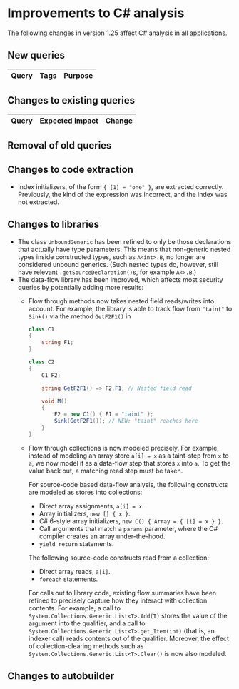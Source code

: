 # Improvements to C# analysis

The following changes in version 1.25 affect C# analysis in all applications.

## New queries

| **Query**                   | **Tags**  | **Purpose**                                                        |
|-----------------------------|-----------|--------------------------------------------------------------------|


## Changes to existing queries

| **Query**                    | **Expected impact**    | **Change**                        |
|------------------------------|------------------------|-----------------------------------|


## Removal of old queries

## Changes to code extraction

* Index initializers, of the form `{ [1] = "one" }`, are extracted correctly. Previously, the kind of the
  expression was incorrect, and the index was not extracted.

## Changes to libraries

* The class `UnboundGeneric` has been refined to only be those declarations that actually
  have type parameters. This means that non-generic nested types inside constructed types,
  such as `A<int>.B`, no longer are considered unbound generics. (Such nested types do,
  however, still have relevant `.getSourceDeclaration()`s, for example `A<>.B`.)
* The data-flow library has been improved, which affects most security queries by potentially
  adding more results:
  - Flow through methods now takes nested field reads/writes into account.
    For example, the library is able to track flow from `"taint"` to `Sink()` via the method
    `GetF2F1()` in
    ```csharp
    class C1
    {
        string F1;
    }

    class C2
    {
        C1 F2;

        string GetF2F1() => F2.F1; // Nested field read

        void M()
        {
            F2 = new C1() { F1 = "taint" };
            Sink(GetF2F1()); // NEW: "taint" reaches here
        }
    }
    ```
  - Flow through collections is now modeled precisely. For example, instead of modeling an array
    store `a[i] = x` as a taint-step from `x` to `a`, we now model it as a data-flow step that
    stores `x` into `a`. To get the value back out, a matching read step must be taken.

    For source-code based data-flow analysis, the following constructs are modeled as stores into
    collections:
    - Direct array assignments, `a[i] = x`.
    - Array initializers, `new [] { x }`.
    - C# 6-style array initializers, `new C() { Array = { [i] = x } }`.
    - Call arguments that match a `params` parameter, where the C# compiler creates an array under-the-hood.
    - `yield return` statements.

    The following source-code constructs read from a collection:
    - Direct array reads, `a[i]`.
    - `foreach` statements.

    For calls out to library code, existing flow summaries have been refined to precisely
    capture how they interact with collection contents. For example, a call to
    `System.Collections.Generic.List<T>.Add(T)` stores the value of the argument into the
    qualifier, and a call to `System.Collections.Generic.List<T>.get_Item(int)` (that is, an
    indexer call) reads contents out of the qualifier. Moreover, the effect of
    collection-clearing methods such as `System.Collections.Generic.List<T>.Clear()` is now
    also modeled.

## Changes to autobuilder
